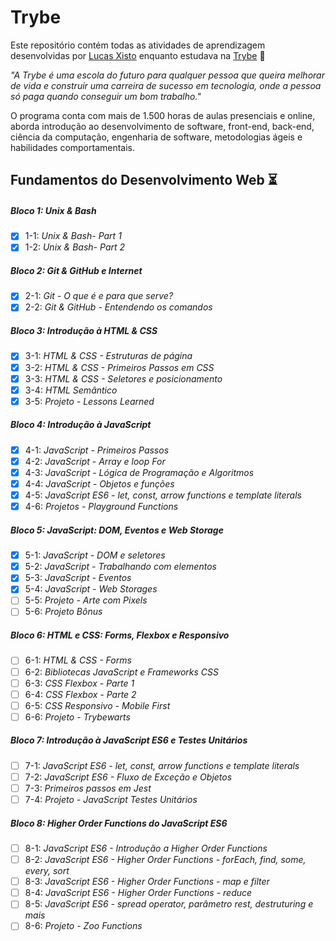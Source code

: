 # Trybe

Este repositório contém todas as atividades de aprendizagem desenvolvidas por [Lucas Xisto](https://www.linkedin.com/in/lucasmxisto/) enquanto estudava na [Trybe](https://www.betrybe.com/) :rocket:

_"A Trybe é uma escola do futuro para qualquer pessoa que queira melhorar de vida e construir uma carreira de sucesso em tecnologia, onde a pessoa só paga quando conseguir um bom trabalho."_

O programa conta com mais de 1.500 horas de aulas presenciais e online, aborda introdução ao desenvolvimento de software, front-end, back-end, ciência da computação, engenharia de software, metodologias ágeis e habilidades comportamentais.

## Fundamentos do Desenvolvimento Web :hourglass_flowing_sand:

##### Bloco 1: Unix & Bash 

- [X] 1-1: _Unix & Bash- Part 1_
- [X] 1-2: _Unix & Bash- Part 2_

##### Bloco 2: Git & GitHub e Internet 

- [X] 2-1: _Git - O que é e para que serve?_
- [X] 2-2: _Git & GitHub - Entendendo os comandos_

##### Bloco 3: Introdução à HTML & CSS 

- [X] 3-1: _HTML & CSS - Estruturas de página_
- [X] 3-2: _HTML & CSS - Primeiros Passos em CSS_
- [X] 3-3: _HTML & CSS - Seletores e posicionamento_
- [X] 3-4: _HTML Semântico_
- [X] 3-5: _Projeto - Lessons Learned_

##### Bloco 4: Introdução à JavaScript

- [X] 4-1: _JavaScript - Primeiros Passos_
- [x] 4-2: _JavaScript - Array e loop For_
- [x] 4-3: _JavaScript - Lógica de Programação e Algoritmos_
- [x] 4-4: _JavaScript - Objetos e funções_
- [x] 4-5: _JavaScript ES6 - let, const, arrow functions e template literals_
- [x] 4-6: _Projetos - Playground Functions_

##### Bloco 5: JavaScript: DOM, Eventos e Web Storage 

- [x] 5-1: _JavaScript - DOM e seletores_
- [x] 5-2: _JavaScript - Trabalhando com elementos_
- [x] 5-3: _JavaScript - Eventos_
- [x] 5-4: _JavaScript - Web Storages_
- [ ] 5-5: _Projeto - Arte com Pixels_
- [ ] 5-6: _Projeto Bônus_

##### Bloco 6: HTML e CSS: Forms, Flexbox e Responsivo 

- [ ] 6-1: _HTML & CSS - Forms_
- [ ] 6-2: _Bibliotecas JavaScript e Frameworks CSS_
- [ ] 6-3: _CSS Flexbox - Parte 1_
- [ ] 6-4: _CSS Flexbox - Parte 2_
- [ ] 6-5: _CSS Responsivo - Mobile First_
- [ ] 6-6: _Projeto - Trybewarts_

##### Bloco 7: Introdução à JavaScript ES6 e Testes Unitários 

- [ ] 7-1: _JavaScript ES6 - let, const, arrow functions e template literals_
- [ ] 7-2: _JavaScript ES6 - Fluxo de Exceção e Objetos_
- [ ] 7-3: _Primeiros passos em Jest_
- [ ] 7-4: _Projeto - JavaScript Testes Unitários_

##### Bloco 8: Higher Order Functions do JavaScript ES6 

- [ ] 8-1: _JavaScript ES6 - Introdução a Higher Order Functions_
- [ ] 8-2: _JavaScript ES6 - Higher Order Functions - forEach, find, some, every, sort_
- [ ] 8-3: _JavaScript ES6 - Higher Order Functions - map e filter_
- [ ] 8-4: _JavaScript ES6 - Higher Order Functions - reduce_
- [ ] 8-5: _JavaScript ES6 - spread operator, parâmetro rest, destruturing e mais_
- [ ] 8-6: _Projeto - Zoo Functions_
